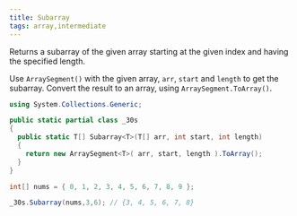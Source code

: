 ```yaml
---
title: Subarray
tags: array,intermediate
---
```


Returns a subarray of the given array starting at the given index and having the specified length.

Use `ArraySegment()` with the given array, `arr`, `start` and `length` to get the subarray.
Convert the result to an array, using `ArraySegment.ToArray()`.

```csharp
using System.Collections.Generic;

public static partial class _30s 
{
  public static T[] Subarray<T>(T[] arr, int start, int length) 
  {
    return new ArraySegment<T>( arr, start, length ).ToArray();
  }
}
```

```csharp
int[] nums = { 0, 1, 2, 3, 4, 5, 6, 7, 8, 9 };

_30s.Subarray(nums,3,6); // {3, 4, 5, 6, 7, 8}
```
